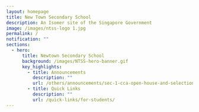 ```yaml
---
layout: homepage
title: New Town Secondary School
description: An Isomer site of the Singapore Government
image: /images/ntss-logo 1.jpg
permalink: /
notification: ""
sections:
  - hero:
      title: Newtown Secondary School
      background: /images/NTSS-hero-banner.gif
      key_highlights:
        - title: Announcements
          description: ""
          url: /others/announcements/sec-1-cca-open-house-and-selection-2023/
        - title: Quick Links
          description: ""
          url: /quick-links/for-students/
---
```

